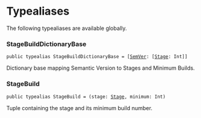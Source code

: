 # Typealiases
<p>The following typealiases are available globally.</p>

### StageBuildDictionaryBase
<pre class="highlight"><code><span class="kd">public</span> <span class="kd">typealias</span> <span class="kt">StageBuildDictionaryBase</span> <span class="o">=</span> <span class="p">[</span><span class="kt"><a href="Structs/SemVer.md">SemVer</a></span><span class="p">:</span> <span class="p">[</span><span class="kt"><a href="Enums/Stage.md">Stage</a></span><span class="p">:</span> <span class="kt">Int</span><span class="p">]]</span></code></pre>

<p>Dictionary base mapping Semantic Version to Stages and Minimum Builds.</p>

### StageBuild
<pre class="highlight"><code><span class="kd">public</span> <span class="kd">typealias</span> <span class="kt">StageBuild</span> <span class="o">=</span> <span class="p">(</span><span class="nv">stage</span><span class="p">:</span> <span class="kt"><a href="Enums/Stage.md">Stage</a></span><span class="p">,</span> <span class="nv">minimum</span><span class="p">:</span> <span class="kt">Int</span><span class="p">)</span></code></pre>

<p>Tuple containing the stage and its minimum build number.</p>

